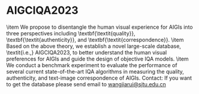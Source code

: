 # AIGCIQA2023
\item We propose to disentangle the human visual experience for AIGIs into three perspectives including \textbf{\textit{quality}}, \textbf{\textit{authenticity}}, and \textbf{\textit{correspondence}}.
\item Based on the above theory, we establish a novel large-scale database, \textit{i.e.,} AIGCIQA2023, to better understand the human visual preferences for AIGIs and guide the design of objective IQA models.
\item We conduct a benchmark experiment to
evaluate the performance of several current state-of-the-art IQA algorithms in measuring the quality, authenticity, and text-image correspondence of AIGIs.
Contact: If you want to get the database please send email to wangjiarui@sjtu.edu.cn
